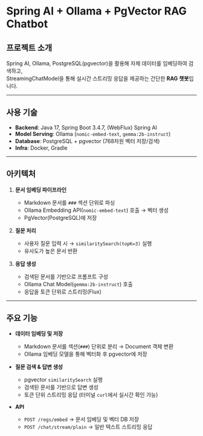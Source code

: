 # Spring AI + Ollama + PgVector RAG Chatbot

## 프로젝트 소개
Spring AI, Ollama, PostgreSQL(pgvector)을 활용해 자체 데이터를 임베딩하여 검색하고,  
StreamingChatModel을 통해 실시간 스트리밍 응답을 제공하는 간단한 **RAG 챗봇**입니다.

---

## 사용 기술
- **Backend**: Java 17, Spring Boot 3.4.7, (WebFlux) Spring AI  
- **Model Serving**: Ollama (`nomic-embed-text`, `gemma:2b-instruct`)  
- **Database**: PostgreSQL + pgvector (768차원 벡터 저장/검색)  
- **Infra**: Docker, Gradle  

---

## 아키텍처
1. **문서 임베딩 파이프라인**
   - Markdown 문서를 `###` 섹션 단위로 파싱  
   - Ollama Embedding API(`nomic-embed-text`) 호출 → 벡터 생성  
   - PgVector(PostgreSQL)에 저장  

2. **질문 처리**
   - 사용자 질문 입력 시 → `similaritySearch(topK=3)` 실행  
   - 유사도가 높은 문서 반환  

3. **응답 생성**
   - 검색된 문서를 기반으로 프롬프트 구성  
   - Ollama Chat Model(`gemma:2b-instruct`) 호출  
   - 응답을 토큰 단위로 스트리밍(Flux)  

---

## 주요 기능
- **데이터 임베딩 및 저장**
  - Markdown 문서를 섹션(`###`) 단위로 분리 → Document 객체 변환  
  - Ollama 임베딩 모델을 통해 벡터화 후 pgvector에 저장  

- **질문 검색 & 답변 생성**
  - pgvector `similaritySearch` 실행  
  - 검색된 문서를 기반으로 답변 생성  
  - 토큰 단위 스트리밍 응답 (터미널 `curl`에서 실시간 확인 가능)  

- **API**
  - `POST /regs/embed` → 문서 임베딩 및 벡터 DB 저장   
  - `POST /chat/stream/plain` → 일반 텍스트 스트리밍 응답  
